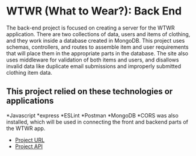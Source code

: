 # WTWR (What to Wear?): Back End

The back-end project is focused on creating a server for the WTWR application. There are two collections of data, users and items of clothing, and they work inside a database created in MongoDB. This project uses schemas, controllers, and routes to assemble item and user requirements that will place them in the appropriate parts in the database. The site also uses middleware for validation of both items and users, and disallows invalid data like duplicate email submissions and improperly submitted clothing item data.

## This project relied on these technologies or applications

*Javascript
*express
*ESLint
*Postman
*MongoDB
*CORS was also installed, which will be used in connecting the front and backend parts of the WTWR app.

- [Project URL](https://www.saralwraz.crabdance.com)
- [Project API](https://api.saralwraz.crabdance.com)
